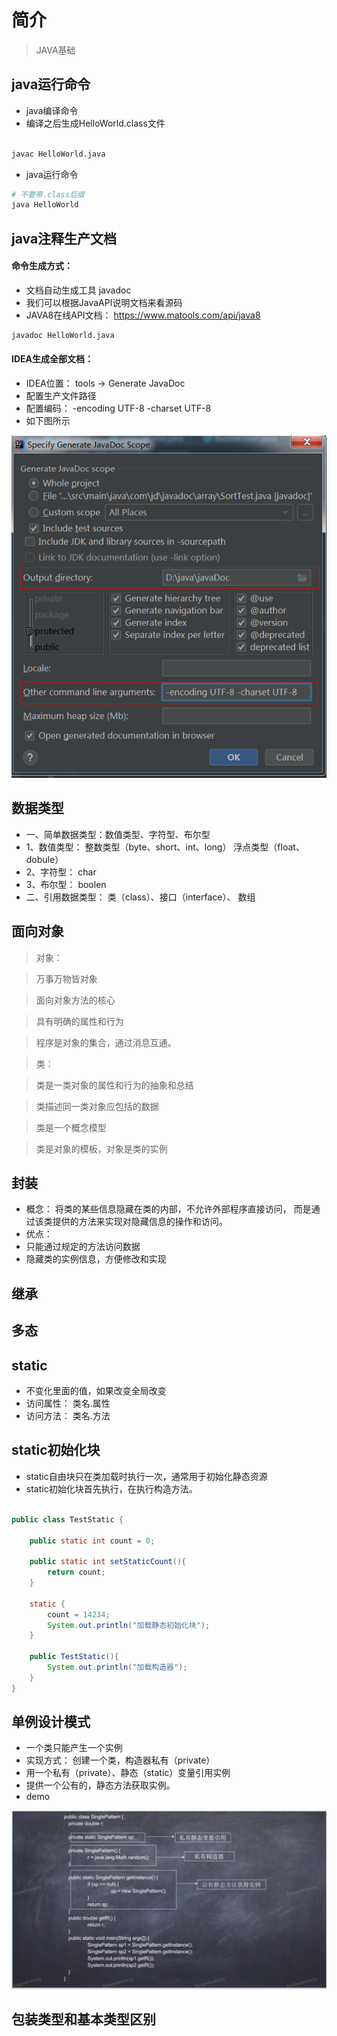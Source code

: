 
# 简介
> JAVA基础


## java运行命令
- java编译命令
- 编译之后生成HelloWorld.class文件

```bash

javac HelloWorld.java

```

- java运行命令

```bash
# 不要带.class后缀
java HelloWorld   

```

## java注释生产文档
#### 命令生成方式：
- 文档自动生成工具 javadoc
- 我们可以根据JavaAPI说明文档来看源码
- JAVA8在线API文档： https://www.matools.com/api/java8

```bash
javadoc HelloWorld.java
```

#### IDEA生成全部文档：
- IDEA位置： tools -> Generate JavaDoc 
- 配置生产文件路径
- 配置编码： -encoding UTF-8 -charset UTF-8
- 如下图所示

![](./../../img/java/JavaDocConfig.png)



## 数据类型
- 一、简单数据类型：数值类型、字符型、布尔型
- 1、数值类型： 整数类型（byte、short、int、long） 浮点类型（float、dobule）
- 2、字符型： char
- 3、布尔型： boolen
- 二、引用数据类型： 类（class）、接口（interface）、 数组


## 面向对象
> 对象：

> 万事万物皆对象

> 面向对象方法的核心

> 具有明确的属性和行为

> 程序是对象的集合，通过消息互通。

> 类：

> 类是一类对象的属性和行为的抽象和总结

> 类描述同一类对象应包括的数据

> 类是一个概念模型

> 类是对象的模板，对象是类的实例


## 封装
- 概念：
 将类的某些信息隐藏在类的内部，不允许外部程序直接访问，
 而是通过该类提供的方法来实现对隐藏信息的操作和访问。
- 优点：
- 只能通过规定的方法访问数据
- 隐藏类的实例信息，方便修改和实现


## 继承


## 多态





## static
- 不变化里面的值，如果改变全局改变
- 访问属性： 类名.属性
- 访问方法： 类名.方法

## static初始化块
- static自由块只在类加载时执行一次，通常用于初始化静态资源
- static初始化块首先执行，在执行构造方法。

```java

public class TestStatic {

    public static int count = 0;

    public static int setStaticCount(){
        return count;
    }

    static {
        count = 14234;
        System.out.println("加载静态初始化块");
    }

    public TestStatic(){
        System.out.println("加载构造器");
    }
}


```

## 单例设计模式

- 一个类只能产生一个实例
- 实现方式： 创建一个类，构造器私有（private）
- 用一个私有（private）、静态（static）变量引用实例
- 提供一个公有的，静态方法获取实例。
- demo

![](./../../img/java/danli.png)


## 包装类型和基本类型区别
